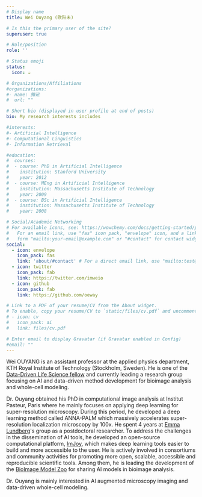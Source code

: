 ```yaml
---
# Display name
title: Wei Ouyang (欧阳未)

# Is this the primary user of the site?
superuser: true

# Role/position
role: ''

# Status emoji
status:
  icon: ☕️

# Organizations/Affiliations
#organizations:
#- name: 腾讯
#  url: ""

# Short bio (displayed in user profile at end of posts)
bio: My research interests includes 

#interests:
#- Artificial Intelligence
#- Computational Linguistics
#- Information Retrieval

#education:
#  courses:
#  - course: PhD in Artificial Intelligence
#    institution: Stanford University
#    year: 2012
#  - course: MEng in Artificial Intelligence
#    institution: Massachusetts Institute of Technology
#    year: 2009
#  - course: BSc in Artificial Intelligence
#    institution: Massachusetts Institute of Technology
#    year: 2008

# Social/Academic Networking
# For available icons, see: https://wowchemy.com/docs/getting-started/page-builder/#icons
#   For an email link, use "fas" icon pack, "envelope" icon, and a link in the
#   form "mailto:your-email@example.com" or "#contact" for contact widget.
social:
  - icon: envelope
    icon_pack: fas
    link: 'about/#contact' # For a direct email link, use "mailto:test@example.org".
  - icon: twitter
    icon_pack: fab
    link: https://twitter.com/imweio
  - icon: github
    icon_pack: fab
    link: https://github.com/oeway

# Link to a PDF of your resume/CV from the About widget.
# To enable, copy your resume/CV to `static/files/cv.pdf` and uncomment the lines below.
# - icon: cv
#   icon_pack: ai
#   link: files/cv.pdf

# Enter email to display Gravatar (if Gravatar enabled in Config)
#email: ""
---
```


Wei OUYANG is an assistant professor at the applied physics department, KTH Royal Institute of Technology (Stockholm, Sweden). He is one of the [Data-Driven Life Science fellow](https://www.scilifelab.se/research/?filter=all#DDlsfellows) and currently leading a research group focusing on AI and data-driven method development for bioimage analysis and whole-cell modeling.

Dr. Ouyang obtained his PhD in computational image analysis at Institut Pasteur, Paris where he mainly focuses on applying deep learning for super-resolution microscopy. During this period, he developed a deep learning method called ANNA-PALM which massively accelerates super-resolution localization microscopy by 100x. He spent 4 years at [Emma Lundberg](https://biox.stanford.edu/people/emma-lundberg)'s group as a postdoctoral researcher. To address the challenges in the dissemination of AI tools, he developed an open-source computational platform, [ImJoy](https://imjoy.io), which makes deep learning tools easier to build and more accessible to the user. He is actively involved in consortiums and community activities for promoting more open, scalable, accessible and reproducible scientific tools. Among them, he is leading the development of the [BioImage Model Zoo](https://bioimage.io) for sharing AI models in bioimage analysis.

Dr. Ouyang is mainly interested in AI augmented microscopy imaging and data-driven whole-cell modeling.

<!-- {{< icon name="download" pack="fas" >}} {{< staticref "uploads/resume.pdf" "newtab" >}}Download{{< /staticref >}} my resumé as a PDF. -->
